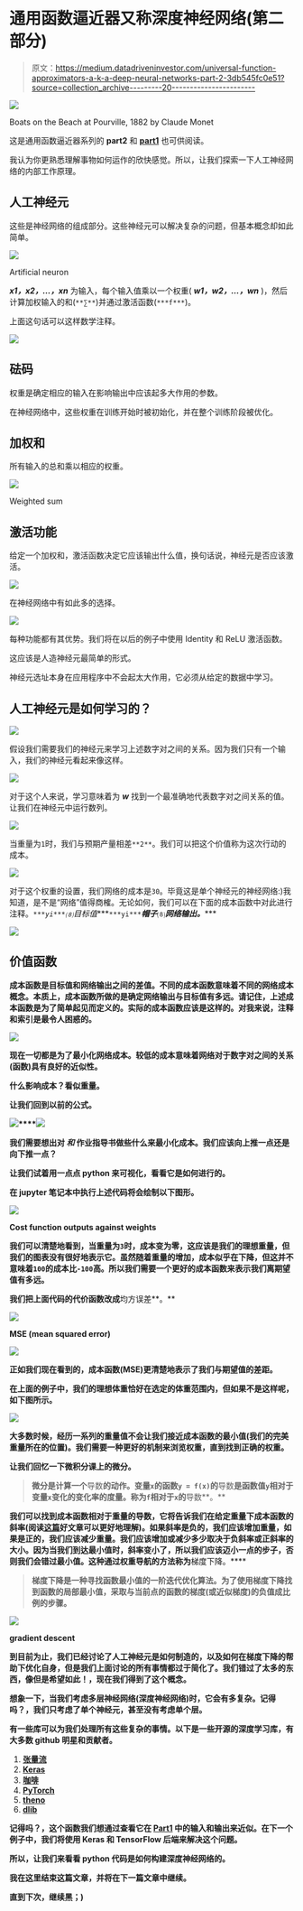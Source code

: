 # 通用函数逼近器又称深度神经网络(第二部分)

> 原文：<https://medium.datadriveninvestor.com/universal-function-approximators-a-k-a-deep-neural-networks-part-2-3db545fc0e51?source=collection_archive---------20----------------------->

![](img/cdba0fc4e0f9fd6c2488eb5000356987.png)

Boats on the Beach at Pourville, 1882 by Claude Monet

这是通用函数逼近器系列的 **part2** 和 [**part1**](https://medium.com/datadriveninvestor/universal-function-approximators-a-k-a-deep-neural-networks-part-1-5ecc76a8f8db) 也可供阅读。

我认为你更熟悉理解事物如何运作的欣快感觉。所以，让我们探索一下人工神经网络的内部工作原理。

## 人工神经元

这些是神经网络的组成部分。这些神经元可以解决复杂的问题，但基本概念却如此简单。

![](img/b52b1fb2336cc258659cb216ecec71d6.png)

Artificial neuron

***x1，x2，…，xn*** 为输入，每个输入值乘以一个权重( ***w1，w2，…，wn*** )，然后计算加权输入的和(`**∑**`)并通过激活函数(`***f***`)。

上面这句话可以这样数学注释。

![](img/ba3d7f8729676b30c636767ccff82cd0.png)

## 砝码

权重是确定相应的输入在影响输出中应该起多大作用的参数。

在神经网络中，这些权重在训练开始时被初始化，并在整个训练阶段被优化。

## 加权和

所有输入的总和乘以相应的权重。

![](img/6f4ce17c5755cd4eaae3858b23fe385a.png)

Weighted sum

## 激活功能

给定一个加权和，激活函数决定它应该输出什么值，换句话说，神经元是否应该激活。

![](img/3cb978329e03f9a901a03c01aedc3f48.png)

在神经网络中有如此多的选择。

![](img/fedca2e87bf826165f3769be8b79500b.png)

每种功能都有其优势。我们将在以后的例子中使用 Identity 和 ReLU 激活函数。

这应该是人造神经元最简单的形式。

神经元选址本身在应用程序中不会起太大作用，它必须从给定的数据中学习。

## 人工神经元是如何学习的？

![](img/81edaa10eaad34115daaa9848d5ff301.png)

假设我们需要我们的神经元来学习上述数字对之间的关系。因为我们只有一个输入，我们的神经元看起来像这样。

![](img/943a7990fa63bc96f0e6d327577e2373.png)

对于这个人来说，学习意味着为 ***w*** 找到一个最准确地代表数字对之间关系的值。让我们在神经元中运行数列。

![](img/dc266dcbb4ebdee0c0c16560b17dc69a.png)

当重量为`1`时，我们与预期产量相差`**2**`。我们可以把这个价值称为这次行动的成本。

![](img/f698c7ee7e4eb08fa15307040d003e8b.png)

对于这个权重的设置，我们网络的成本是`30`。毕竟这是单个神经元的神经网络:)我知道，是不是“网络”值得商榷。无论如何，我们可以在下面的成本函数中对此进行注释。*`***yi***`*⑻***目标值****`***yi***`***帽子***⑻***网络输出。******

**![](img/2232f7bff245032b0f65ab605a601ecd.png)**

## **价值函数**

**成本函数是目标值和网络输出之间的差值。不同的成本函数意味着不同的网络成本概念。本质上，成本函数所做的是确定网络输出与目标值有多远。请记住，上述成本函数是为了简单起见而定义的。实际的成本函数应该是这样的。对我来说，注释和索引是最令人困惑的。**

**![](img/8d4067f4d6defc566030674741e5270b.png)**

**现在一切都是为了最小化网络成本。较低的成本意味着网络对于数字对之间的关系(函数)具有良好的近似性。**

**什么影响成本？看似重量。**

**让我们回到以前的公式。**

**![](img/dce133934775b031e4f499474d433133.png)****![](img/2232f7bff245032b0f65ab605a601ecd.png)**

**我们需要想出对 ***和*** 作业指导书做些什么来最小化成本。我们应该向上推一点还是向下推一点？**

**让我们试着用一点点 python 来可视化，看看它是如何进行的。**

**在 jupyter 笔记本中执行上述代码将会绘制以下图形。**

**![](img/a67b0290673ad3960edcf300a08f035a.png)**

**Cost function outputs against weights**

**我们可以清楚地看到，当重量为`3`时，成本变为零，这应该是我们的理想重量，但我们的图表没有很好地表示它。虽然随着重量的增加，成本似乎在下降，但这并不意味着`100`的成本比`-100`高。所以我们需要一个更好的成本函数来表示我们离期望值有多远。**

**我们把上面代码的代价函数改成**均方误差**。**

**![](img/8d4067f4d6defc566030674741e5270b.png)**

**MSE (mean squared error)**

**![](img/a09a06385b96ea4d7a3562fca221968d.png)**

**正如我们现在看到的，成本函数(MSE)更清楚地表示了我们与期望值的差距。**

**在上面的例子中，我们的理想体重恰好在选定的体重范围内，但如果不是这样呢，如下图所示。**

**![](img/d59f61f2eb410927bcf983a576a76e3a.png)**

**大多数时候，经历一系列的重量值不会让我们接近成本函数的最小值(我们的完美重量所在的位置)。我们需要一种更好的机制来浏览权重，直到找到正确的权重。**

**让我们回忆一下微积分课上的微分。**

> **微分是计算一个**导数**的动作。变量`x`的函数`y = f(x)`的**导数**是函数值`y`相对于变量`x`变化的变化率的度量。称为`f`相对于`x`的**导数**。**

**我们可以找到成本函数相对于重量的导数，它将告诉我们在给定重量下成本函数的斜率(阅读[这篇](http://mccormickml.com/2014/03/04/gradient-descent-derivation/)好文章可以更好地理解)。如果斜率是负的，我们应该增加重量，如果是正的，我们应该减少重量。我们应该增加或减少多少取决于负斜率或正斜率的大小。因为当我们到达最小值时，斜率变小了，所以我们应该迈小一点的步子，否则我们会错过最小值。这种通过权重导航的方法称为**梯度下降。****

> ****梯度下降**是一种寻找函数最小值的一阶迭代优化算法。为了使用**梯度下降**找到函数的局部最小值，采取与当前点的函数的**梯度**(或近似**梯度**)的负值成比例的步骤。**

**![](img/2b2e76445d7131e6e44068ddebf5bce7.png)**

**gradient descent**

**到目前为止，我们已经讨论了人工神经元是如何制造的，以及如何在梯度下降的帮助下优化自身，但是我们上面讨论的所有事情都过于简化了。我们错过了太多的东西，像[](https://en.wikipedia.org/wiki/Backpropagation)****但是希望如此！，现在我们得到了这个概念。******

******想象一下，当我们考虑多层神经网络(深度神经网络)时，它会有多复杂。记得吗？，我们只考虑了单个神经元，甚至没有考虑单个层。******

******有一些库可以为我们处理所有这些复杂的事情。以下是一些开源的深度学习库，有大多数 github 明星和贡献者。******

1.  ******[张量流](https://www.tensorflow.org/)******
2.  ******[Keras](https://keras.io/)******
3.  ******[咖啡](http://caffe.berkeleyvision.org/)******
4.  ******[PyTorch](https://pytorch.org/)******
5.  ******[theno](http://deeplearning.net/software/theano/)******
6.  ******[dlib](http://dlib.net/)******

******记得吗？，这个函数我们想通过查看它在 [**Part1**](https://medium.com/datadriveninvestor/universal-function-approximators-a-k-a-deep-neural-networks-part-1-5ecc76a8f8db) **中的输入和输出来近似。在下一个例子中，我们将使用 Keras 和 TensorFlow 后端来解决这个问题。********

******所以，让我们来看看 python 代码是如何构建深度神经网络的。******

******我在这里结束这篇文章，并将在下一篇文章中继续。******

******直到下次，继续黑；)******